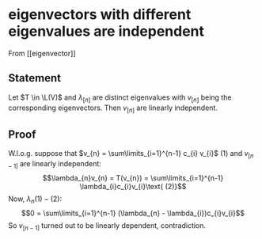 # eigenvectors with different eigenvalues are independent
From [[eigenvector]]

## Statement
Let $T \in \L(V)$ and $\lambda_{[n]}$ are distinct eigenvalues with $v_{[n]}$ being the corresponding eigenvectors. Then $v_{[n]}$ are linearly independent.

## Proof
W.l.o.g. suppose that $v_{n} = \sum\limits_{i=1}^{n-1} c_{i} v_{i}$ (1) and $v_{[n-1]}$ are linearly independent:
$$\lambda_{n}v_{n} = T(v_{n}) = \sum\limits_{i=1}^{n-1} \lambda_{i}c_{i}v_{i}\text{ (2)}$$
Now, $\lambda_{n}(1) - (2)$:
$$0 = \sum\limits_{i=1}^{n-1} (\lambda_{n} - \lambda_{i})c_{i}v_{i}$$
So $v_{[n-1]}$ turned out to be linearly dependent, contradiction.